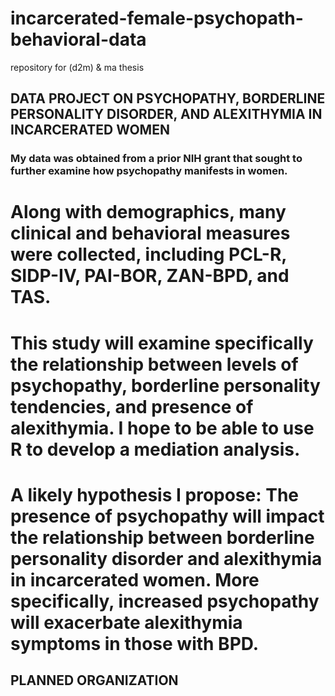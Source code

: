 # incarcerated-female-psychopath-behavioral-data
repository for (d2m) &amp; ma thesis

## DATA PROJECT ON PSYCHOPATHY, BORDERLINE PERSONALITY DISORDER, AND ALEXITHYMIA IN INCARCERATED WOMEN

### My data was obtained from a prior NIH grant that sought to further examine how psychopathy manifests in women.

# Along with demographics, many clinical and behavioral measures were collected, including PCL-R, SIDP-IV, PAI-BOR, ZAN-BPD, and TAS.

# This study will examine specifically the relationship between levels of psychopathy, borderline personality tendencies, and presence of alexithymia. I hope to be able to use R to develop a mediation analysis.

# A likely hypothesis I propose: The presence of psychopathy will impact the relationship between borderline personality disorder and alexithymia in incarcerated women. More specifically, increased psychopathy will exacerbate alexithymia symptoms in those with BPD.

## PLANNED ORGANIZATION

